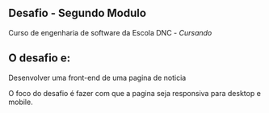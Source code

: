 ## Desafio - Segundo Modulo
Curso de engenharia de software da Escola DNC - *Cursando*

## O desafio e:

Desenvolver uma front-end de uma pagina de noticia

O foco do desafio é fazer com que a pagina seja responsiva para desktop e mobile.